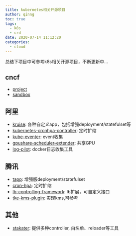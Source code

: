```yaml
---
title: kubernetes相关开源项目
author: qinng
toc: true
tags:
  - k8s
  - crd
date: 2020-07-14 11:12:20
categories:
  - cloud
---
```


总结下项目中可参考k8s相关开源项目，不断更新中...

## cncf
- [project](https://www.cncf.io/projects/)
- [sandbox](https://www.cncf.io/sandbox-projects/)

## 阿里
- [kruise](https://github.com/openkruise/kruise): 各种自定义app，包括增强deployment/statefulset等
- [kubernetes-cronhpa-controller](https://github.com/AliyunContainerService/kubernetes-cronhpa-controller): 定时扩缩
- [kube-eventer](https://github.com/AliyunContainerService/kube-eventer): event收集
- [gpushare-scheduler-extender](https://github.com/AliyunContainerService/gpushare-scheduler-extender): 共享GPU
- [log-pilot](https://github.com/AliyunContainerService/log-pilot): docker日志收集工具

## 腾讯
- [tapp](https://github.com/tkestack/tapp): 增强版deployment/statefulset
- [cron-hpa](https://github.com/tkestack/cron-hpa): 定时扩缩
- [lb-controlling-framework](https://github.com/tkestack/lb-controlling-framework): lb扩展，可自定义接口
- [tke-kms-plugin](https://github.com/Tencent/tke-kms-plugin): 实现kms,可参考

## 其他
- [stakater](https://github.com/stakater): 提供多种controller, 白名单、reloader等工具

